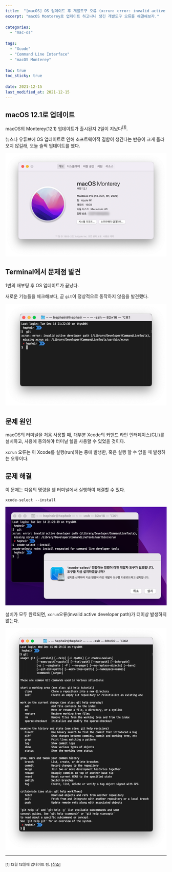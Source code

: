 ```yaml
---
title:  "[macOS] OS 업데이트 후 개발도구 오류 (xcrun: error: invalid active developer path)"
excerpt: "macOS Monterey로 업데이트 하고나니 생긴 개발도구 오류를 해결해보자."

categories:
  - "mac-os"

tags:
  - "Xcode"
  - "Command Line Interface"
  - "macOS Monterey"

toc: true
toc_sticky: true

date: 2021-12-15
last_modified_at: 2021-12-15
---
```


## macOS 12.1로 업데이트

macOS의 Monterey(12.1) 업데이트가 출시된지 2일이 지났다<sup>[\[1\]](#fn-1)</sup>.

뉴스나 유튜브에 OS 업데이트로 인해 소프트웨어적 결함이 생긴다는 반응이 크게 올라오지 않길래, 오늘 슬쩍 업데이트를 했다.

![macOS Monterey installed](/assets/images/2021-12-15-updated-to-monterey.png)

## Terminal에서 문제점 발견

1번의 재부팅 후 OS 업데이트가 끝났다.

새로운 기능들을 체크해보다, 곧 `git`이 정상적으로 동작하지 않음을 발견했다.

![](/assets/images/2021-12-15-can-not-run-git.png)


## 문제 원인

macOS의 터미널을 처음 사용할 때, 대부분 Xcode의 커맨드 라인 인터페이스(CLI)를 설치하고, 사용에 동의해야 터미널 쉘을 사용할 수 있었을 것이다.

`xcrun` 오류는 이 Xcode를 실행(run)하는 중에 발생한, 혹은 실행 할 수 없을 때 발생하는 오류이다.

## 문제 해결

이 문제는 다음의 명령을 쉘 터미널에서 실행하여 해결할 수 있다.

```shell
xcode-select --install
```

![Installing Xcode CLI](/assets/images/2021-12-15-xcode-install.png)

설치가 모두 완료되면, `xcrun`오류(invalid active developer path)가 더이상 발생하지 않는다.

![git is now accessible](/assets/images/2021-12-15-can-run-git.png)

* * *

<sub id="fn-1">[1] 12월 13일에 업데이트 됨. [\[참조\]](https://support.apple.com/en-us/HT212978)</sub>
